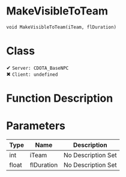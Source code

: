 # MakeVisibleToTeam
```
void MakeVisibleToTeam(iTeam, flDuration)
```
# Class
✔ `Server: CDOTA_BaseNPC`  
✖ `Client: undefined`  

# Function Description

# Parameters
Type|Name|Description
--|--|--
int|iTeam|No Description Set
float|flDuration|No Description Set
